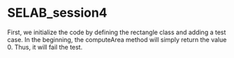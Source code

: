 # SELAB_session4

First, we initialize the code by defining the rectangle class and adding a test case. In the beginning, the computeArea method will simply return the value 0. Thus, it will fail the test.